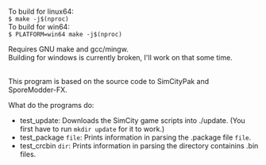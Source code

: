 
To build for linux64: <br>
`$ make -j$(nproc)` <br>
To build for win64: <br>
`$ PLATFORM=win64 make -j$(nproc)` <br>

Requires GNU make and gcc/mingw. <br>
Building for windows is currently broken, I'll work on that some time. <br>

<br>This program is based on the source code to SimCityPak and SporeModder-FX.<br>

What do the programs do:
- test_update: Downloads the SimCity game scripts into ./update. (You first have to run `mkdir update` for it to work.)
- test_package `file`: Prints information in parsing the .package file `file`.
- test_crcbin `dir`: Prints information in parsing the directory containins .bin files.
